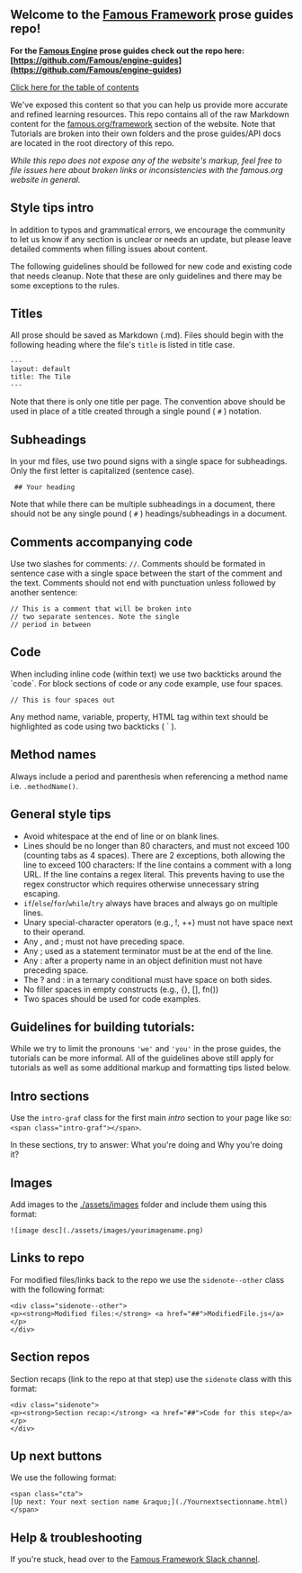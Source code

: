 ## Welcome to the [Famous Framework](https://famous.org/framework) prose guides repo! 

**For the [Famous Engine](https://famous.org/learn) prose guides check out the repo here: [https://github.com/Famous/engine-guides](https://github.com/Famous/engine-guides)**


[Click here for the table of contents](./TOC.md)

We've exposed this content so that you can help us provide more accurate and refined learning resources. This repo contains all of the raw Markdown content for the [famous.org/framework](https://famous.org/framework) section of the website. Note that Tutorials are broken into their own folders and the prose guides/API docs are located in the root directory of this repo. 


_While this repo does not expose any of the website's markup, feel free to file issues here about broken links or inconsistencies with the famous.org website in general._ 

## Style tips intro

In addition to typos and grammatical errors, we encourage the community to let us know if any section is unclear or needs an update, but please leave detailed comments when filling issues about content. 

The following guidelines should be followed for new code and existing code that needs cleanup. Note that these are only guidelines and there may be some exceptions to the rules.

## Titles

All prose should be saved as Markdown (.md). Files should begin with the following heading where the file's `title` is listed in title case. 

    ---
    layout: default
    title: The Tile
    ---

Note that there is only one title per page. The convention above should be used in place of a title created through a single pound ( `#` ) notation.

## Subheadings

In your md files, use two pound signs with a single space for subheadings. Only the first letter is capitalized (sentence case).

     ## Your heading

Note that while there can be multiple subheadings in a document, there should not be any single pound ( `#` ) headings/subheadings in a document.

## Comments accompanying code

Use two slashes for comments: `//`. Comments should be formated in sentence case with a single space between the start of the comment and the text. Comments should not end with punctuation unless followed by another sentence:
    
    // This is a comment that will be broken into
    // two separate sentences. Note the single  
    // period in between

## Code 

When including inline code (within text) we use  two backticks around the &#96;code&#96;. For block sections of code or any code example, use four spaces.
    
    // This is four spaces out
    
Any method name, variable, property, HTML tag within text should be highlighted as code using two backticks ( ` ).


## Method names

Always include a period and parenthesis when referencing a method name i.e. `.methodName()`. 


## General style tips

 - Avoid whitespace at the end of line or on blank lines.
 - Lines should be no longer than 80 characters, and must not exceed 100 (counting tabs as 4 spaces). There are 2 exceptions, both allowing the line to exceed 100 characters: If the line contains a comment with a long URL. If the line contains a regex literal. This prevents having to use the regex constructor which requires otherwise unnecessary string escaping.
 - `if`/`else`/`for`/`while`/`try` always have braces and always go on multiple lines.
 - Unary special-character operators (e.g., !, ++) must not have space next to their operand.
 - Any , and ; must not have preceding space.
 - Any ; used as a statement terminator must be at the end of the line.
 - Any : after a property name in an object definition must not have preceding space.
 - The ? and : in a ternary conditional must have space on both sides.
 - No filler spaces in empty constructs (e.g., {}, [], fn())
 - Two spaces should be used for code examples. 

## Guidelines for building tutorials:

While we try to limit the pronouns `'we'` and `'you'` in the prose guides, the tutorials can be more informal. All of the guidelines above still apply for tutorials as well as some additional markup and formatting tips listed below.

## Intro sections  

Use the `intro-graf` class for the first main _intro_ section to your page like so: `<span class="intro-graf"></span>`. 

In these sections, try to answer: What you're doing and Why you're doing it?

## Images

Add images to the [./assets/images](#) folder and include them using this format: 

`![image desc](./assets/images/yourimagename.png)`

## Links to repo 

For modified files/links back to the repo we use the `sidenote--other` class with the following format:
    
    <div class="sidenote--other">
    <p><strong>Modified files:</strong> <a href="##">ModifiedFile.js</a></p>
    </div>

## Section repos

Section recaps (link to the repo at that step) use the `sidenote` class with this format:

    <div class="sidenote">
    <p><strong>Section recap:</strong> <a href="##">Code for this step</a></p>
    </div>


## Up next buttons

We use the following format:

    <span class="cta">
    [Up next: Your next section name &raquo;](./Yournextsectionname.html) 
    </span>



## Help &amp; troubleshooting

If you're stuck, head over to the [Famous Framework Slack channel](https://famous-community.slack.com/messages/framework/).
